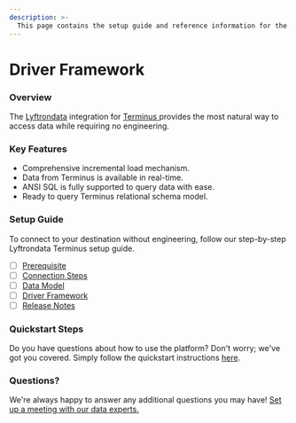 ```yaml
---
description: >-
  This page contains the setup guide and reference information for the Terminus source connector.
---
```


# Driver Framework

### Overview

The [Lyftrondata](https://www.lyftrondata.com/) integration for [Terminus](https://www.lyftrondata.com/integration/terminus/)[ ](https://www.lyftrondata.com/integration/terminus/)provides the most natural way to access data while requiring no engineering.

### Key Features

* Comprehensive incremental load mechanism.
* Data from Terminus is available in real-time.&#x20;
* ANSI SQL is fully supported to query data with ease.
* Ready to query Terminus relational schema model.

### Setup Guide

To connect to your destination without engineering, follow our step-by-step Lyftrondata Terminus setup guide.

* [ ] [Prerequisite](../../marketing-analytics/terminus/prerequisite.md)
* [ ] [Connection Steps](../../marketing-analytics/terminus/connection-steps.md)
* [ ] [Data Model](../../marketing-analytics/terminus/data-model/)
* [ ] [Driver Framework](../../marketing-analytics/terminus/driver-framework/)
* [ ] [Release Notes](../../marketing-analytics/terminus/release-notes.md)

### Quickstart Steps

Do you have questions about how to use the platform? Don't worry; we've got you covered. Simply follow the quickstart instructions [here](../../../quickstart-steps.md).

### Questions? <a href="#questions" id="questions"></a>

We're always happy to answer any additional questions you may have! [Set up a meeting with our data experts.](https://www.lyftrondata.com/book-a-meeting/)


